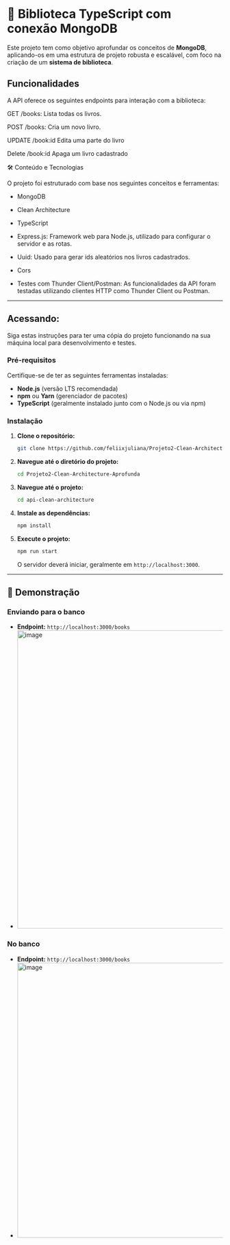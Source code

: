 # 🚀 Biblioteca TypeScript com conexão MongoDB

Este projeto tem como objetivo aprofundar os conceitos de **MongoDB**, aplicando-os em uma estrutura de projeto robusta e escalável, com foco na criação de um **sistema de biblioteca**. 

## Funcionalidades
A API oferece os seguintes endpoints para interação com a biblioteca:

GET /books: Lista todas os livros.

POST /books: Cria um novo livro.

UPDATE /book:id Edita uma parte do livro

Delete /book:id Apaga um livro cadastrado

🛠️ Conteúdo e Tecnologias

O projeto foi estruturado com base nos seguintes conceitos e ferramentas:

* MongoDB

* Clean Architecture

* TypeScript

* Express.js: Framework web para Node.js, utilizado para configurar o servidor e as rotas.

* Uuid: Usado para gerar ids aleatórios nos livros cadastrados.

* Cors

* Testes com Thunder Client/Postman: As funcionalidades da API foram testadas utilizando clientes HTTP como Thunder Client ou Postman.

-----

## Acessando: 

Siga estas instruções para ter uma cópia do projeto funcionando na sua máquina local para desenvolvimento e testes.

### Pré-requisitos

Certifique-se de ter as seguintes ferramentas instaladas:

  * **Node.js** (versão LTS recomendada)
  * **npm** ou **Yarn** (gerenciador de pacotes)
  * **TypeScript** (geralmente instalado junto com o Node.js ou via npm)

### Instalação

1.  **Clone o repositório:**
    ```bash
    git clone https://github.com/feliixjuliana/Projeto2-Clean-Architecture-Aprofunda.git
    ```
2.  **Navegue até o diretório do projeto:**
    ```bash
    cd Projeto2-Clean-Architecture-Aprofunda
    ```
3.  **Navegue até o projeto:**
    ```bash
    cd api-clean-architecture
    ```
4.  **Instale as dependências:**
    ```bash
    npm install
    ```
5.  **Execute o projeto:**
    ```bash
    npm run start
    ```
    O servidor deverá iniciar, geralmente em `http://localhost:3000`.

-----

## 📸 Demonstração

### Enviando para o banco

  * **Endpoint:** `http://localhost:3000/books`
  * <img width="1349" height="695" alt="image" src="https://github.com/user-attachments/assets/48bac792-655a-4050-bebf-029c45a63a52" />

### No banco

  * **Endpoint:** `http://localhost:3000/books`
  * <img width="1702" height="641" alt="image" src="https://github.com/user-attachments/assets/f89f3e72-b68a-4f81-a3f5-5897cda19854" />



